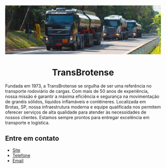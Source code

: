 ![](../assets/banner.jpg)

<div align="center">
    <h1>TransBrotense</h1>
</div>

Fundada em 1973, a TransBrotense se orgulha de ser uma referência no transporte rodoviário de cargas.
Com mais de 50 anos de experiência, nossa missão é garantir a máxima eficiência e segurança na movimentação de granéis sólidos, 
líquidos inflamáveis e contêineres. Localizada em Brotas, SP, nossa infraestrutura moderna e equipe qualificada nos permitem oferecer serviços de alta qualidade para atender às necessidades de nossos clientes.
Estamos sempre prontos para entregar excelência em transporte e logística.

## Entre em contato

- [Site](https://transbrotense.com.br)
- [Telefone](tel:+551436539333)
- [Email](mailto:contato@transbrotense.com.br)
